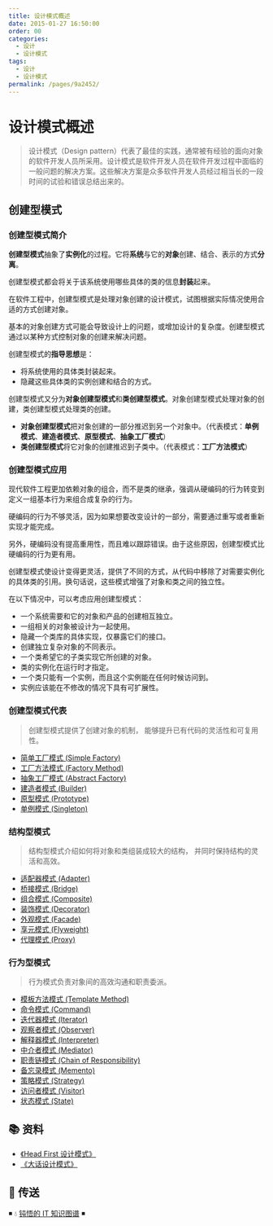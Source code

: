 ```yaml
---
title: 设计模式概述
date: 2015-01-27 16:50:00
order: 00
categories:
  - 设计
  - 设计模式
tags:
  - 设计
  - 设计模式
permalink: /pages/9a2452/
---
```


# 设计模式概述

> 设计模式（Design pattern）代表了最佳的实践，通常被有经验的面向对象的软件开发人员所采用。设计模式是软件开发人员在软件开发过程中面临的一般问题的解决方案。这些解决方案是众多软件开发人员经过相当长的一段时间的试验和错误总结出来的。

## 创建型模式

### 创建型模式简介

**创建型模式**抽象了**实例化**的过程。它将**系统**与它的**对象**创建、结合、表示的方式**分离**。

创建型模式都会将关于该系统使用哪些具体的类的信息**封装**起来。

在软件工程中，创建型模式是处理对象创建的设计模式，试图根据实际情况使用合适的方式创建对象。

基本的对象创建方式可能会导致设计上的问题，或增加设计的复杂度。创建型模式通过以某种方式控制对象的创建来解决问题。

创建型模式的**指导思想**是：

- 将系统使用的具体类封装起来。
- 隐藏这些具体类的实例创建和结合的方式。

创建型模式又分为**对象创建型模式**和**类创建型模式**。对象创建型模式处理对象的创建，类创建型模式处理类的创建。

- **对象创建型模式**把对象创建的一部分推迟到另一个对象中。（代表模式：**单例模式**、**建造者模式**、**原型模式**、**抽象工厂模式**）
- **类创建型模式**将它对象的创建推迟到子类中。（代表模式：**工厂方法模式**）

### 创建型模式应用

现代软件工程更加依赖对象的组合，而不是类的继承，强调从硬编码的行为转变到定义一组基本行为来组合成复杂的行为。

硬编码的行为不够灵活，因为如果想要改变设计的一部分，需要通过重写或者重新实现才能完成。

另外，硬编码没有提高重用性，而且难以跟踪错误。由于这些原因，创建型模式比硬编码的行为更有用。

创建型模式使设计变得更灵活，提供了不同的方式，从代码中移除了对需要实例化的具体类的引用。换句话说，这些模式增强了对象和类之间的独立性。

在以下情况中，可以考虑应用创建型模式：

- 一个系统需要和它的对象和产品的创建相互独立。
- 一组相关的对象被设计为一起使用。
- 隐藏一个类库的具体实现，仅暴露它们的接口。
- 创建独立复杂对象的不同表示。
- 一个类希望它的子类实现它所创建的对象。
- 类的实例化在运行时才指定。
- 一个类只能有一个实例，而且这个实例能在任何时候访问到。
- 实例应该能在不修改的情况下具有可扩展性。

### 创建型模式代表

> 创建型模式提供了创建对象的机制， 能够提升已有代码的灵活性和可复用性。

- [简单工厂模式 (Simple Factory)](01.简单工厂模式.md)
- [工厂方法模式 (Factory Method)](02.工厂方法模式.md)
- [抽象工厂模式 (Abstract Factory)](03.抽象工厂模式.md)
- [建造者模式 (Builder)](04.建造者模式.md)
- [原型模式 (Prototype)](05.原型模式.md)
- [单例模式 (Singleton)](06.单例模式.md)

### 结构型模式

> 结构型模式介绍如何将对象和类组装成较大的结构， 并同时保持结构的灵活和高效。

- [适配器模式 (Adapter)](07.适配器模式.md)
- [桥接模式 (Bridge)](08.桥接模式.md)
- [组合模式 (Composite)](09.组合模式.md)
- [装饰模式 (Decorator)](10.装饰模式.md)
- [外观模式 (Facade)](11.外观模式.md)
- [享元模式 (Flyweight)](12.享元模式.md)
- [代理模式 (Proxy)](13.代理模式.md)

### 行为型模式

> 行为模式负责对象间的高效沟通和职责委派。

- [模板方法模式 (Template Method)](14.模板方法模式.md)
- [命令模式 (Command)](15.命令模式.md)
- [迭代器模式 (Iterator)](16.迭代器模式.md)
- [观察者模式 (Observer)](17.观察者模式.md)
- [解释器模式 (Interpreter)](18.解释器模式.md)
- [中介者模式 (Mediator)](19.中介者模式.md)
- [职责链模式 (Chain of Responsibility)](20.职责链模式.md)
- [备忘录模式 (Memento)](21.备忘录模式.md)
- [策略模式 (Strategy)](22.策略模式.md)
- [访问者模式 (Visitor)](23.访问者模式.md)
- [状态模式 (State)](24.状态模式.md)

## 📚 资料

- [《Head First 设计模式》](https://book.douban.com/subject/2243615/)
- [《大话设计模式》](https://book.douban.com/subject/2334288/)

## 🚪 传送

◾ 💧 [钝悟的 IT 知识图谱](https://dunwu.github.io/waterdrop/) ◾